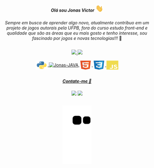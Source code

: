 ##
<div align="center">

<i><strong>Olá sou Jonas Victor</strong></i> <img src="https://raw.githubusercontent.com/ABSphreak/ABSphreak/master/gifs/Hi.gif" width="25px">
###
<i>Sempre em busca de aprender algo novo, atualmente contribuo em um projeto de jogos autorais pela UFPB, fora do curso estudo front-end e qualidade que são as áreas que eu mais gosto e tenho interesse, sou fascinado por jogos e novas tecnologias!!!</i> 👾
</div>

##

<div align="center">
  <a href="https://github.com/jonasvictor">
  <img height="180em" src="https://github-readme-stats.vercel.app/api?username=jonasvictor&show_icons=true&theme=midnight-purple&include_all_commits=true&count_private=true"/>
  <img height="180em" src="https://github-readme-stats.vercel.app/api/top-langs/?username=jonasvictor&layout=compact&langs_count=7&theme=midnight-purple"/>
</div>
  
<div align="center" style="display: inline_block"><br>
  <img align="center" alt="Jonas-Python" height="30" width="40" src="https://raw.githubusercontent.com/devicons/devicon/master/icons/python/python-original.svg">
  <img align="center" alt="Jonas-JAVA" height="30" width="40" src="https://cdn.jsdelivr.net/gh/devicons/devicon/icons/java/java-original.svg">
  <img align="center" alt="Jonas-HTML" height="30" width="40" src="https://raw.githubusercontent.com/devicons/devicon/master/icons/html5/html5-original.svg">
  <img align="center" alt="Jonas-CSS" height="30" width="40" src="https://raw.githubusercontent.com/devicons/devicon/master/icons/css3/css3-original.svg">
  <img align="center" alt="Jonas-Js" height="30" width="40" src="https://raw.githubusercontent.com/devicons/devicon/master/icons/javascript/javascript-plain.svg">
</div>
  
##

<div align="center">
  <i><strong>Contate-me 📩</i><strong>
</strong></i>
</div>
  
###

<div align="center">
  <a href = "mailto:jonas.victor@dcx.ufpb.br"><img src="https://img.shields.io/badge/-Gmail-%23333?style=for-the-badge&logo=gmail&logoColor=white" target="_blank"></a>
  <a href="https://www.linkedin.com/in/jonas-victor-858863211/" target="_blank"><img src="https://img.shields.io/badge/-LinkedIn-%230077B5?style=for-the-badge&logo=linkedin&logoColor=white" target="_blank"></a>
  
##
  
  ![Snake animation](https://github.com/jonasvictor/jonasvictor/blob/output/github-contribution-grid-snake.svg)
  
</div>
